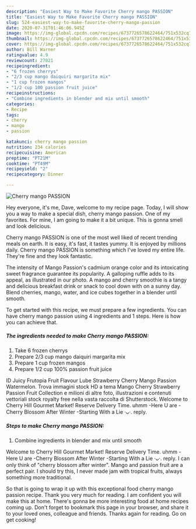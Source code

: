 ```yaml
---
description: "Easiest Way to Make Favorite Cherry mango PASSION"
title: "Easiest Way to Make Favorite Cherry mango PASSION"
slug: 524-easiest-way-to-make-favorite-cherry-mango-passion
date: 2020-07-31T01:46:06.945Z
image: https://img-global.cpcdn.com/recipes/6737726578622464/751x532cq70/cherry-mango-passion-recipe-main-photo.jpg
thumbnail: https://img-global.cpcdn.com/recipes/6737726578622464/751x532cq70/cherry-mango-passion-recipe-main-photo.jpg
cover: https://img-global.cpcdn.com/recipes/6737726578622464/751x532cq70/cherry-mango-passion-recipe-main-photo.jpg
author: Bill Warner
ratingvalue: 4.9
reviewcount: 27021
recipeingredient:
- "6 frozen cherrys"
- "2/3 cup mango daiquiri margarita mix"
- "1 cup frozen mangos"
- "1/2 cup 100 passion fruit juice"
recipeinstructions:
- "Combine ingredients in blender and mix until smooth"
categories:
- Recipe
tags:
- cherry
- mango
- passion

katakunci: cherry mango passion 
nutrition: 234 calories
recipecuisine: American
preptime: "PT21M"
cooktime: "PT49M"
recipeyield: "2"
recipecategory: Dinner

---
```



![Cherry mango PASSION](https://img-global.cpcdn.com/recipes/6737726578622464/751x532cq70/cherry-mango-passion-recipe-main-photo.jpg)

Hey everyone, it's me, Dave, welcome to my recipe page. Today, I will show you a way to make a special dish, cherry mango passion. One of my favorites. For mine, I am going to make it a bit unique. This is gonna smell and look delicious.

Cherry mango PASSION is one of the most well liked of recent trending meals on earth. It is easy, it's fast, it tastes yummy. It is enjoyed by millions daily. Cherry mango PASSION is something which I've loved my entire life. They're fine and they look fantastic.

The intensity of Mango Passion&#39;s cadmium orange color and its intoxicating sweet fragrance guarantee its popularity. A galloping ruffle adds to its appeal, as illustrated in our photo. A mango and cherry smoothie is a tangy and delicious breakfast drink or snack to cool down with on a sunny day. Blend cherries, mango, water, and ice cubes together in a blender until smooth.


To get started with this recipe, we must prepare a few ingredients. You can have cherry mango passion using 4 ingredients and 1 steps. Here is how you can achieve that.

<!--inarticleads1-->

##### The ingredients needed to make Cherry mango PASSION:

1. Take 6 frozen cherrys
1. Prepare 2/3 cup mango daiquiri margarita mix
1. Prepare 1 cup frozen mangos
1. Prepare 1/2 cup 100% passion fruit juice


ID Juicy Frutopia Fruit Flavour Lube Strawberry Cherry Mango Passion Watermelon. Trova immagini stock HD a tema Mango Cherry Strawberry Passion Fruit Collection e milioni di altre foto, illustrazioni e contenuti vettoriali stock royalty free nella vasta raccolta di Shutterstock. Welcome to Cherry Hill Gourmet Market! Reserve Delivery Time. uhmm -Here U are -Cherry Blossom After Winter -Starting With a Lie ·ᴗ·. reply. 

<!--inarticleads2-->

##### Steps to make Cherry mango PASSION:

1. Combine ingredients in blender and mix until smooth


Welcome to Cherry Hill Gourmet Market! Reserve Delivery Time. uhmm -Here U are -Cherry Blossom After Winter -Starting With a Lie ·ᴗ·. reply. I can only think of &#34;cherry blossom after winter&#34;. Mango and passion fruit are a perfect pair. I should try this, I never made jam with tropical fruits, always something more traditional. 

So that is going to wrap it up with this exceptional food cherry mango passion recipe. Thank you very much for reading. I am confident you will make this at home. There's gonna be more interesting food at home recipes coming up. Don't forget to bookmark this page in your browser, and share it to your loved ones, colleague and friends. Thanks again for reading. Go on get cooking!
